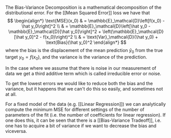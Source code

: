 The Bias-Variance Decomposition is a mathematical decomposition of the distributional error.
For the [[Mean Squared Error]] loss we have that
$$
\begin{align*}
\text{MSE}(x_0) & = \mathbb{E}_\mathcal{D}\left[f(x_0) - \hat y_0\right]^2 \\
& = \mathbb{E}_\mathcal{D}\left[\hat y_0 - \mathbb{E}_\mathcal{D}[\hat y_0]\right]^2 + \left(\mathbb{E}_\mathcal{D}[\hat y_0]^2 - f(x_0)\right)^2 \\
& = \text{Var}_\mathcal{D}(\hat y_0) + \text{Bias}(\hat y_0)^2
\end{align*}
$$
where the bias is the displacement of the mean prediction $\hat y_0$ from the true target $y_0 = f(x_0)$, and the variance is the variance of the prediction.

In the case where we assume that there is noise in our measurement of data we get a third additive term which is called irreducible error or noise.

To get the lowest errors we would like to reduce both the bias and the variance, but it happens that we can't do this so easily, and sometimes not at all.

For a fixed model of the data (e.g. [[Linear Regression]]) we can analytically compute the minimum MSE for different settings of the number of parameters of the fit (i.e. the number of coefficients for linear regression).
If one does this, it can be seen that there is a [[Bias-Variance Tradeoff]], i.e. one has to acquire a bit of variance if we want to decrease the bias and viceversa.
